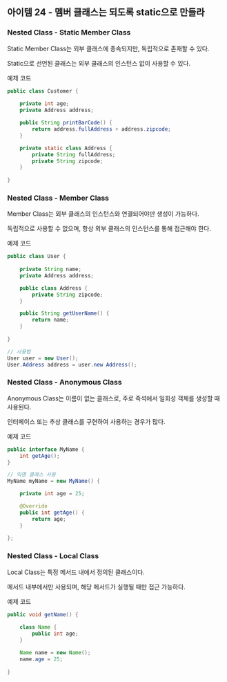 ## 아이템 24 - 멤버 클래스는 되도록 static으로 만들라

### Nested Class - Static Member Class

Static Member Class는 외부 클래스에 종속되지만, 독립적으로 존재할 수 있다.

Static으로 선언된 클래스는 외부 클래스의 인스턴스 없이 사용할 수 있다.

예제 코드

```java
public class Customer {
    
    private int age;
    private Address address;

    public String printBarCode() {
        return address.fullAddress + address.zipcode;
    }

    private static class Address {
        private String fullAddress;
        private String zipcode;
    }
    
}
```

### Nested Class - Member Class

Member Class는 외부 클래스의 인스턴스와 연결되어야만 생성이 가능하다.

독립적으로 사용할 수 없으며, 항상 외부 클래스의 인스턴스를 통해 접근해야 한다.

예제 코드

```java
public class User {
    
    private String name;
    private Address address;

    public class Address {
        private String zipcode;
    }

    public String getUserName() {
        return name;
    }
    
}

// 사용법
User user = new User();
User.Address address = user.new Address();
```

### Nested Class - Anonymous Class

Anonymous Class는 이름이 없는 클래스로, 주로 즉석에서 일회성 객체를 생성할 때 사용된다.

인터페이스 또는 추상 클래스를 구현하여 사용하는 경우가 많다.

예제 코드

```java
public interface MyName {
    int getAge();
}

// 익명 클래스 사용
MyName myName = new MyName() {

    private int age = 25;

    @Override
    public int getAge() {
        return age;
    }
    
};
```

### Nested Class - Local Class

Local Class는 특정 메서드 내에서 정의된 클래스이다.

메서드 내부에서만 사용되며, 해당 메서드가 실행될 때만 접근 가능하다.

예제 코드

```java
public void getName() {
    
    class Name {
        public int age;
    }

    Name name = new Name();
    name.age = 25;
    
}
```